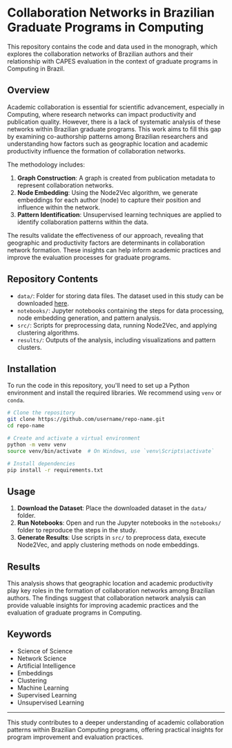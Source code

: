 # Collaboration Networks in Brazilian Graduate Programs in Computing

This repository contains the code and data used in the monograph, which explores the collaboration networks of Brazilian authors and their relationship with CAPES evaluation in the context of graduate programs in Computing in Brazil.

## Overview

Academic collaboration is essential for scientific advancement, especially in Computing, where research networks can impact productivity and publication quality. However, there is a lack of systematic analysis of these networks within Brazilian graduate programs. This work aims to fill this gap by examining co-authorship patterns among Brazilian researchers and understanding how factors such as geographic location and academic productivity influence the formation of collaboration networks.

The methodology includes:
1. **Graph Construction**: A graph is created from publication metadata to represent collaboration networks.
2. **Node Embedding**: Using the Node2Vec algorithm, we generate embeddings for each author (node) to capture their position and influence within the network.
3. **Pattern Identification**: Unsupervised learning techniques are applied to identify collaboration patterns within the data.

The results validate the effectiveness of our approach, revealing that geographic and productivity factors are determinants in collaboration network formation. These insights can help inform academic practices and improve the evaluation processes for graduate programs.

## Repository Contents

- `data/`: Folder for storing data files. The dataset used in this study can be downloaded [here](https://docs.google.com/spreadsheets/d/1aDyvwiUHiDZre47Z0AOml0D7gS17mgfFFbqSJ6Svi64/export?format=csv&gid=716386560).
- `notebooks/`: Jupyter notebooks containing the steps for data processing, node embedding generation, and pattern analysis.
- `src/`: Scripts for preprocessing data, running Node2Vec, and applying clustering algorithms.
- `results/`: Outputs of the analysis, including visualizations and pattern clusters.

## Installation

To run the code in this repository, you'll need to set up a Python environment and install the required libraries. We recommend using `venv` or `conda`.

```bash
# Clone the repository
git clone https://github.com/username/repo-name.git
cd repo-name

# Create and activate a virtual environment
python -m venv venv
source venv/bin/activate  # On Windows, use `venv\Scripts\activate`

# Install dependencies
pip install -r requirements.txt
```

## Usage

1. **Download the Dataset**: Place the downloaded dataset in the `data/` folder.
2. **Run Notebooks**: Open and run the Jupyter notebooks in the `notebooks/` folder to reproduce the steps in the study.
3. **Generate Results**: Use scripts in `src/` to preprocess data, execute Node2Vec, and apply clustering methods on node embeddings.

## Results

This analysis shows that geographic location and academic productivity play key roles in the formation of collaboration networks among Brazilian authors. The findings suggest that collaboration network analysis can provide valuable insights for improving academic practices and the evaluation of graduate programs in Computing.

## Keywords

- Science of Science
- Network Science
- Artificial Intelligence
- Embeddings
- Clustering
- Machine Learning
- Supervised Learning
- Unsupervised Learning

---

This study contributes to a deeper understanding of academic collaboration patterns within Brazilian Computing programs, offering practical insights for program improvement and evaluation practices.